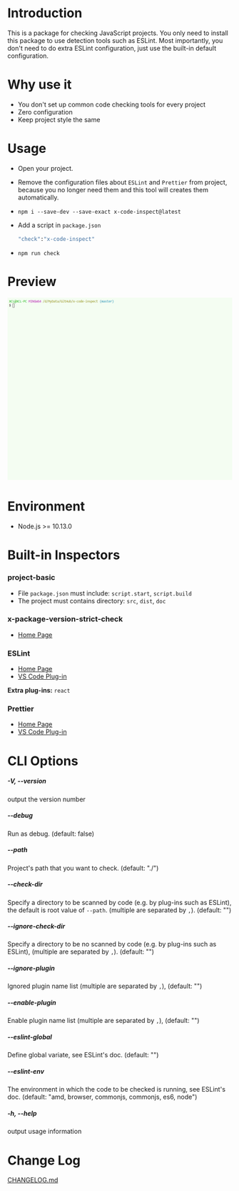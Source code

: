 # Introduction

This is a package for checking JavaScript projects. You only need to install this package to use detection tools such as ESLint. Most importantly, you don't need to do extra ESLint configuration, just use the built-in default configuration.

# Why use it

- You don't set up common code checking tools for every project
- Zero configuration
- Keep project style the same

# Usage

- Open your project.

- Remove the configuration files about `ESLint` and `Prettier` from project, because you no longer need them and this tool will creates them automatically.

- `npm i --save-dev --save-exact x-code-inspect@latest`

- Add a script in `package.json`

  ```bash
  "check":"x-code-inspect"
  ```

- `npm run check`

# Preview

![](doc/imgs/1.gif)

# Environment

- Node.js >= 10.13.0

# Built-in Inspectors

### project-basic

- File `package.json` must include: `script.start`, `script.build`
- The project must contains directory: `src`, `dist`, `doc`

### x-package-version-strict-check

- [Home Page](https://github.com/xucongli1989/x-package-version-strict-check)

### ESLint

- [Home Page](https://eslint.org/)
- [VS Code Plug-in](https://marketplace.visualstudio.com/items?itemName=dbaeumer.vscode-eslint#review-details)

**Extra plug-ins:** `react`

### Prettier

- [Home Page](https://prettier.io/docs/en/index.html)
- [VS Code Plug-in](https://marketplace.visualstudio.com/items?itemName=esbenp.prettier-vscode#review-details)

# CLI Options

##### -V, --version

output the version number

##### --debug

Run as debug. (default: false)

##### --path

Project's path that you want to check. (default: "./")

##### --check-dir

Specify a directory to be scanned by code (e.g. by plug-ins such as ESLint), the default is root value of `--path`. (multiple are separated by `,`). (default: "")

##### --ignore-check-dir

Specify a directory to be no scanned by code (e.g. by plug-ins such as ESLint), (multiple are separated by `,`). (default: "")

##### --ignore-plugin

Ignored plugin name list (multiple are separated by `,`), (default: "")

##### --enable-plugin

Enable plugin name list (multiple are separated by `,`), (default: "")

##### --eslint-global

Define global variate, see ESLint's doc. (default: "")

##### --eslint-env

The environment in which the code to be checked is running, see ESLint's doc. (default: "amd, browser, commonjs, commonjs, es6, node")

##### -h, --help

output usage information

# Change Log

[CHANGELOG.md](CHANGELOG.md)
